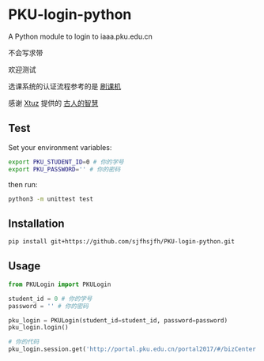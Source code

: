 # PKU-login-python

A Python module to login to iaaa.pku.edu.cn

不会写求带

欢迎测试

选课系统的认证流程参考的是 [刷课机](https://github.com/xmcp/HEED-GUI/blob/6ed892f62d42740cf44f4468ab31bd488f593094/elective_bot.py#L53)

感谢 [Xtuz](https://github.com/Xtuzzz) 提供的 [古人的智慧](https://github.com/PkuRH/PKURunningHelper/blob/master/PKURunner/iaaa.py)

## Test

Set your environment variables:

```bash
export PKU_STUDENT_ID=0 # 你的学号
export PKU_PASSWORD='' # 你的密码
```

then run:

```bash
python3 -m unittest test
```

## Installation

```bash
pip install git+https://github.com/sjfhsjfh/PKU-login-python.git
```

## Usage

```python
from PKULogin import PKULogin

student_id = 0 # 你的学号
password = '' # 你的密码

pku_login = PKULogin(student_id=student_id, password=password)
pku_login.login()

# 你的代码
pku_login.session.get('http://portal.pku.edu.cn/portal2017/#/bizCenter')

```
